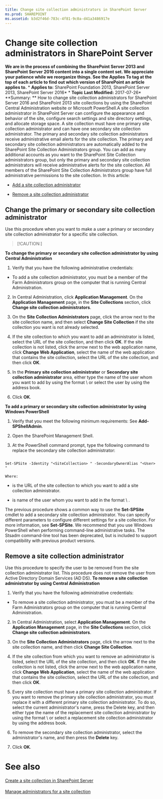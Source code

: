 ```yaml
---
title: Change site collection administrators in SharePoint Server
ms.prod: SHAREPOINT
ms.assetid: b3d2f46d-783c-4f81-9c0a-d41a3486917e
---
```



# Change site collection administrators in SharePoint Server
 **We are in the process of combining the SharePoint Server 2013 and SharePoint Server 2016 content into a single content set. We appreciate your patience while we reorganize things. See the Applies To tag at the top of each article to find out which version of SharePoint an article applies to.** * **Applies to:** SharePoint Foundation 2013, SharePoint Server 2013, SharePoint Server 2016*  * **Topic Last Modified:** 2017-07-26* **Summary: ** How to change site collection administrators for SharePoint Server 2016 and SharePoint 2013 site collections by using the SharePoint Central Administration website or Microsoft PowerShell.A site collection administrator in SharePoint Server can configure the appearance and behavior of the site, configure search settings and site directory settings, and allocate storage space. A site collection must have one primary site collection administrator and can have one secondary site collection administrator. The primary and secondary site collection administrators receive administrative email alerts for the site collection. The primary and secondary site collection administrators are automatically added to the SharePoint Site Collection Administrators group. You can add as many additional accounts as you want to the SharePoint Site Collection administrators group, but only the primary and secondary site collection administrators will receive administrative alerts for the site collection. All members of the SharePoint Site Collection Administrators group have full administrative permissions to the site collection. In this article:
-  [Add a site collection administrator](#section1)
    
  
-  [Remove a site collection administrator](#section2)
    
  

## Change the primary or secondary site collection administrator
<a name="section1"> </a>

Use this procedure when you want to make a user a primary or secondary site collection administrator for a specific site collection.
> [!CAUTION:]

  
    
    

 **To change the primary or secondary site collection administrator by using Central Administration**
1. Verify that you have the following administrative credentials:
    
  - To add a site collection administrator, you must be a member of the Farm Administrators group on the computer that is running Central Administration.
    
  
2. In Central Administration, click **Application Management**. On the **Application Management** page, in the **Site Collections** section, click **Change site collection administrators**.
    
  
3. On the **Site Collection Administrators** page, click the arrow next to the site collection name, and then select **Change Site Collection** if the site collection you want is not already selected.
    
  
4. If the site collection to which you want to add an administrator is listed, select the URL of the site collection, and then click **OK**. If the site collection is not listed, click the arrow next to the web application name, click **Change Web Application**, select the name of the web application that contains the site collection, select the URL of the site collection, and then click **OK**.
    
  
5. In the **Primary site collection administrator** or **Secondary site collection administrator** area, either type the name of the user whom you want to add by using the format *<domain>*  \\ *<username>*  or select the user by using the address book.
    
  
6. Click **OK**.
    
  
 **To add a primary or secondary site collection administrator by using Windows PowerShell**
1. Verify that you meet the following minimum requirements: See **Add-SPShellAdmin**.
    
  
2. Open the SharePoint Management Shell.
    
  
3. At the PowerShell command prompt, type the following command to replace the secondary site collection administrator:
    
  ```
  
Set-SPSite -Identity "<SiteCollection> " -SecondaryOwnerAlias "<User> "
  ```


    Where:
    
  -  *<SiteCollection>*  is the URL of the site collection to which you want to add a site collection administrator.
    
  
  -  *<User>*  is name of the user whom you want to add in the format *<domain>*  \\ *<username>*  .
    
  
The previous procedure shows a common way to use the **Set-SPSite** cmdlet to add a secondary site collection administrator. You can specify different parameters to configure different settings for a site collection. For more information, see **Set-SPSite**. We recommend that you use Windows PowerShell when performing command-line administrative tasks. The Stsadm command-line tool has been deprecated, but is included to support compatibility with previous product versions.
## Remove a site collection administrator
<a name="section2"> </a>

Use this procedure to specify the user to be removed from the site collection administrator list. This procedure does not remove the user from Active Directory Domain Services (AD DS). **To remove a site collection administrator by using Central Administration**
1. Verify that you have the following administrative credentials:
    
  - To remove a site collection administrator, you must be a member of the Farm Administrators group on the computer that is running Central Administration.
    
  
2. In Central Administration, select **Application Management**. On the **Application Management** page, in the **Site Collections** section, click **Change site collection administrators**.
    
  
3. On the **Site Collection Administrators** page, click the arrow next to the site collection name, and then click **Change Site Collection**.
    
  
4. If the site collection from which you want to remove an administrator is listed, select the URL of the site collection, and then click **OK**. If the site collection is not listed, click the arrow next to the web application name, click **Change Web Application**, select the name of the web application that contains the site collection, select the URL of the site collection, and then click **OK**.
    
  
5. Every site collection must have a primary site collection administrator. If you want to remove the primary site collection administrator, you must replace it with a different primary site collection administrator. To do so, select the current administrator's name, press the Delete key, and then either type the name of the replacement site collection administrator by using the format  *<domain>*  \\ *<username>*  or select a replacement site collection administrator by using the address book.
    
  
6. To remove the secondary site collection administrator, select the administrator's name, and then press the **Delete** key.
    
  
7. Click **OK**.
    
  

# See also

#### 

 [Create a site collection in SharePoint Server](html/create-a-site-collection-in-sharepoint-server.md)
  
    
    

#### 

 [Manage administrators for a site collection](https://go.microsoft.com/fwlink/?linkid=845358)
  
    
    

  
    
    

